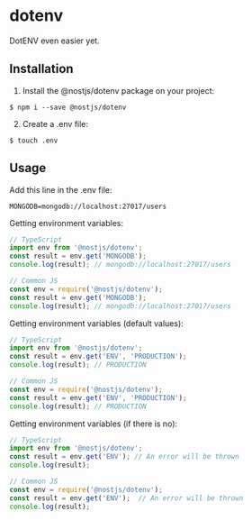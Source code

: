 # dotenv
DotENV even easier yet.

## Installation
1. Install the @nostjs/dotenv package on your project:
```
$ npm i --save @nostjs/dotenv
```
2. Create a .env file:
```
$ touch .env
```

## Usage
Add this line in the .env file:
```
MONGODB=mongodb://localhost:27017/users
```

Getting environment variables:
```typescript
// TypeScript
import env from '@nostjs/dotenv';
const result = env.get('MONGODB');
console.log(result); // mongodb://localhost:27017/users
```
```javascript
// Common JS
const env = require('@nostjs/dotenv');
const result = env.get('MONGODB');
console.log(result); // mongodb://localhost:27017/users
```
Getting environment variables (default values):
```typescript
// TypeScript
import env from '@nostjs/dotenv';
const result = env.get('ENV', 'PRODUCTION');
console.log(result); // PRODUCTION
```
```javascript
// Common JS
const env = require('@nostjs/dotenv');
const result = env.get('ENV', 'PRODUCTION');
console.log(result); // PRODUCTION
```
Getting environment variables (if there is no):
```typescript
// TypeScript
import env from '@nostjs/dotenv';
const result = env.get('ENV'); // An error will be thrown
console.log(result);
```
```javascript
// Common JS
const env = require('@nostjs/dotenv');
const result = env.get('ENV');  // An error will be thrown
console.log(result);
```